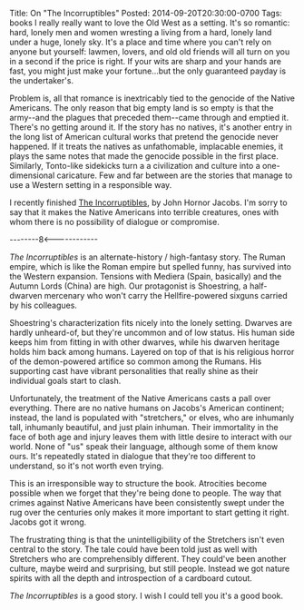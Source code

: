 Title: On "The Incorruptibles"
Posted: 2014-09-20T20:30:00-0700
Tags:
    books
I really really want to love the Old West as a setting. It's so romantic: hard, lonely men and women wresting a living from a hard, lonely land under a huge, lonely sky. It's a place and time where you can't rely on anyone but yourself: lawmen, lovers, and old old friends will all turn on you in a second if the price is right. If your wits are sharp and your hands are fast, you might just make your fortune...but the only guaranteed payday is the undertaker's.

Problem is, all that romance is inextricably tied to the genocide of the Native Americans. The only reason that big empty land is so empty is that the army--and the plagues that preceded them--came through and emptied it. There's no getting around it. If the story has no natives, it's another entry in the long list of American cultural works that pretend the genocide never happened. If it treats the natives as unfathomable, implacable enemies, it plays the same notes that made the genocide possible in the first place. Similarly, Tonto-like sidekicks turn a a civilization and culture into a one-dimensional caricature. Few and far between are the stories that manage to use a Western setting in a responsible way.

I recently finished [The Incorruptibles](http://smile.amazon.com/Incorruptibles-John-Hornor-Jacobs-ebook/dp/B00JEIPHOI/ref=sr_1_2), by John Hornor Jacobs. I'm sorry to say that it makes the Native Americans into terrible creatures, ones with whom there is no possibility of dialogue or compromise.

--------8<------------

_The Incorruptibles_ is an alternate-history / high-fantasy story. The Ruman empire, which is like the Roman empire but spelled funny, has survived into the Western expansion. Tensions with Mediera (Spain, basically) and the Autumn Lords (China) are high. Our protagonist is Shoestring, a half-dwarven mercenary who won't carry the Hellfire-powered sixguns carried by his colleagues.

Shoestring's characterization fits nicely into the lonely setting. Dwarves are hardly unheard-of, but they're uncommon and of low status. His human side keeps him from fitting in with other dwarves, while his dwarven heritage holds him back among humans. Layered on top of that is his religious horror of the demon-powered artifice so common among the Rumans. His supporting cast have vibrant personalities that really shine as their individual goals start to clash.

Unfortunately, the treatment of the Native Americans casts a pall over everything. There are no native humans on Jacobs's American continent; instead, the land is populated with "stretchers," or elves, who are inhumanly tall, inhumanly beautiful, and just plain inhuman. Their immortality in the face of both age and injury leaves them with little desire to interact with our world. None of "us" speak their language, although some of them know ours. It's repeatedly stated in dialogue that they're too different to understand, so it's not worth even trying.

This is an irresponsible way to structure the book. Atrocities become possible when we forget that they're being done to people. The way that crimes against Native Americans have been consistently swept under the rug over the centuries only makes it more important to start getting it right. Jacobs got it wrong.

The frustrating thing is that the unintelligibility of the Stretchers isn't even central to the story. The tale could have been told just as well with Stretchers who are comprehensibly different. They could've been another culture, maybe weird and surprising, but still people. Instead we got nature spirits with all the depth and introspection of a cardboard cutout.

_The Incorruptibles_ is a good story. I wish I could tell you it's a good book.
